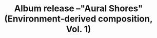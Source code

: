 ---
nota: Fechas en formato YYYY-MM-DD, el slug debe ser el nombre de folder en public/news/. i.e. "public/news/<mi-slug>/imagen.jpg"
published_date: 2020-7-27
slug: aural-shores
showable_date: 4.28.2020
title: Album release –"Aural Shores" (Environment-derived composition, Vol. 1)
image: aural-shores.jpg
img_width: 400
description: https://edgetonerecords.bandcamp.com/album/aural-shores
location: 
---